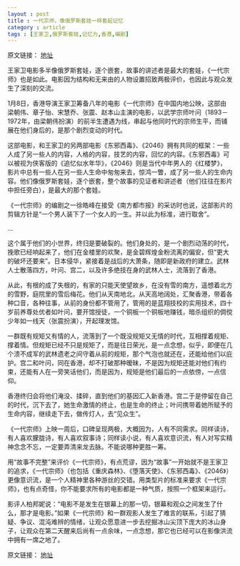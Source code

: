 ```yaml
---
layout : post
title : 一代宗师，像俄罗斯套娃一样套起记忆
category : article
tags : [王家卫,俄罗斯套娃,记忆力,香港,编剧]
---
```


原文链接： [地址](http://cn.nytimes.com/article/culture-arts/2013/01/17/cc17yidaizongshi/)

王家卫电影多半像俄罗斯套娃，逐个嵌套，故事的讲述者是最大的套娃，《一代宗师》也是如此。电影因为结构和无来由的人物设置招致两极评价，也因此与观众发生了深刻的交流。


1月8日，香港导演王家卫筹备八年的电影《一代宗师》在中国内地公映，这部由梁朝伟、章子怡、宋慧乔、张震、赵本山主演的电影，以武学宗师叶问（1893－1972年，由梁朝伟扮演）的前半生遭遇为线，串起与他同时代的宗师生平，而铺展在他们身后的，是那个剧烈变动的时代。

这部电影，和王家卫的另两部电影《东邪西毒》、《2046》拥有共同的框架：一些人成了另一些人的内容，人格的内容，技艺的内容，回忆的内容。《东邪西毒》可以被视为侠客版的《追忆似水年华》，《2046》则是当代中年男人的《红楼梦》，影片中总有一些人在另一些人生命中匆匆来去，惊鸿一瞥，成了另一些人的生命内容。他们像俄罗斯套娃，逐个嵌套，整个故事的见证者和讲述者（他们往往在影片中担任旁白），是最大的那个套娃。

《一代宗师》的编剧之一徐皓峰在接受《南方都市报》的采访时也说，这部影片的剪辑方针是“一个男人装下了一个女人的一生。并以此为标准，进行取舍”。

…

这个属于他们的小世界，终归是要破裂的。他们身处的，是一个剧烈动荡的时代，挽歌已经响起来了，他们在金楼里的欢聚，是金碧辉煌金粉流离的偏安，但“更大的破坏还要来”。日本侵华，紧接着是战后的大萧条，随即是新政府的建立。武林人士散落四方，叶问、宫二，以及许多绝技在身的武林人士，流落到了香港。 

从此，有根的成了失根的，有家的只能天使望故乡，在没有雪的南方，遥想着北方的雪野，庭院里的雪后梅花。他们从天南地北，从天高地阔处，汇聚香港，带着各种口音，各种往事，从前的身份都不管用了，管用的是蓝翔技校的实用技术，四十岁前养尊处优者如叶问，要开馆授徒，一个铜板一个铜板地赚钱，暗杀组织的倜傥少年如一线天（张震扮演），开起理发馆。

一群既有规矩又有情的人，流落到了一个既没规矩又无情的时代，互相撑着规矩、撑着情。但规矩已经不只是规矩了，而是往日荣光，是一点念想，似乎，即便在几个溃不成军的武林遗老之间守着从前的规矩，那个气泡也就还在，还能给他们以庇护。宫二和叶问，同在香港，却不打破那种暧昧，不是因为规矩还能对他们有约束，还能有人在一旁笑话他们，而是因为，规矩是他们最后的一点依傍，一点信仰。

香港终归会将他们淹没、揉碎，直到他们的基因汇入新香港。宫二于是停留在自己的时代，沉下去了，她生命激情的终止，也是生命的终止；叶问携带着她所赋予的生命内容，继续走下去，做传灯人，去“见众生”。

《一代宗师》上映一周后，口碑呈现两极，大概因为，人有不同需求。同样读诗，有人喜欢朦胧诗，有人喜欢叙事诗；同样读小说，有人喜欢意识流，有人对写实精神念念不忘，一定要弄清来龙去脉。不能说哪种更胜一筹。

用“故事不完整”来评价《一代宗师》，有点荒谬，因为“故事”一开始就不是王家卫的追求，《一代宗师》（也包括《重庆森林》、《堕落天使》、《东邪西毒》、《2046》）更像意识流，是一个人精神里各种游丝的交错。用类型片的标准来要求《一代宗师》，也有点奇怪，你不能要求所有的电影都是一种气质，按照一个框架来运行。

影评人柏邦妮说：“电影不是发生在银幕上的那一切，银幕和观众之间发生了什么，那才是电影。”如果《一代宗师》和一群观影人发生了难言的联系，引起了猜疑、争议、混沌难辨的情绪，让观众愿意进一步去挖掘冰山尖顶下庞大的冰山身子，让观众在第二天醒来后尚有一点余味，一点念想，那它也已经可以在影像洪流中拥有一席之地了。


原文链接： [地址](http://cn.nytimes.com/article/culture-arts/2013/01/17/cc17yidaizongshi/)